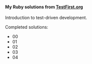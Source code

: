 #### My Ruby solutions from [TestFirst.org](http://testfirst.org)

Introduction to test-driven development.

Completed solutions:
* 00
* 01
* 02
* 03
* 04
